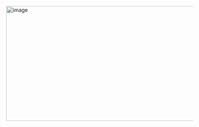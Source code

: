 <img width="690" height="311" alt="image" align="center" src="https://github.com/user-attachments/assets/f201f8fb-c355-4e54-80bd-dda90a6e16b0" />
